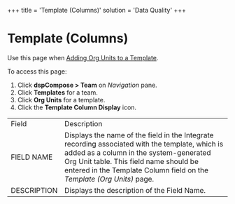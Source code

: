 +++
title = 'Template (Columns)'
solution = 'Data Quality'
+++

# Template (Columns)

<div class="use">

Use this page when [Adding Org Units to a
Template](../Use_Cases/Set_up_Org_Units.htm#Add_Org_Units_to_a_Template).

</div>

To access this page:

1.  Click <span style="font-weight: bold;">dspCompose \> Team</span> on
    *Navigation* pane.
2.  Click <span style="font-weight: bold;">Templates</span> for a team.
3.  Click <span style="font-weight: bold;">Org Units</span> for a
    template.
4.  Click the <span style="font-weight: bold;">Template Column
    Display</span>
icon.

|             |                                                                                                                                                                                                                                                               |
| ----------- | ------------------------------------------------------------------------------------------------------------------------------------------------------------------------------------------------------------------------------------------------------------- |
| Field       | Description                                                                                                                                                                                                                                                   |
| FIELD NAME  | Displays the name of the field in the Integrate recording associated with the template, which is added as a column in the system-generated Org Unit table. This field name should be entered in the Template Column field on the *Template (Org Units)* page. |
| DESCRIPTION | Displays the description of the Field Name.                                                                                                                                                                                                                   |
